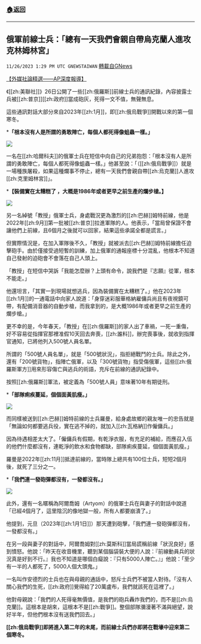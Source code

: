 ###  [:house:返回](README.md)
---


## 俄軍前線士兵：「總有一天我們會親自帶烏克蘭人進攻克林姆林宮」
`11/26/2023 1:29 PM UTC GNEWSTAIWAN` [轉載自GNews](https://gnews.org/articles/2039218)

[【外媒社論精選——AP深度報導】](https://apnews.com/article/ukraine-war-russian-soldiers-intercepted-audio-d2418788051731a32689feb821cd29ec) 

  

  

《[[zh:美聯社]]》26日公開了一些[[zh:俄羅斯]]前線士兵的通訊紀錄，內容披露士兵被[[zh:普京]][[zh:政府]]當成砲灰，死得一文不值，無聲無息。

  

這些通訊對話大部分來自2023年[[zh:1月]]，即[[zh:俄烏戰爭]]開戰以來的第一個寒冬。

  

***「根本沒有人是所謂的勇敢陣亡，每個人都死得像蛆蟲一樣。」**

![](ipfs://QmXBEFkwJMNb9JnjR3PjSv9zi8NvDCcRfYHH5GxBQ86dah?.png)

  

一名在[[zh:哈爾科夫]]的俄軍士兵在短信中向自己的兄弟抱怨：「根本沒有人是所謂的勇敢陣亡，每個人都死得像蛆蟲一樣。」他甚至說：「（[[zh:俄烏戰爭]]）就是一場種族屠殺，如果這種爛事不停止，總有一天我們會親自帶[[zh:烏克蘭]]人進攻[[zh:克里姆林宮]]」。

***【裝備實在太糟糕了 ，大概是1986年或者更早之前生產的爛步槍。】**


![](ipfs://Qmb9W7SMYNedfvFobJx8DJkqzpQStR9k85LAdcDLvGwSuA?.png)


另一名綽號「教授」俄軍士兵，身處戰況更為激烈的[[zh:巴赫]]姆特前線，他是2022年[[zh:9月]]第一批被[[zh:普京]]拉進軍隊的人。他表示，「當局曾保證不會讓他們上前線，且6個月之後就可以回家，結果這些承諾全都是謊言。」

  

但實際情況是，在加入軍隊後不久，「教授」就被派去[[zh:巴赫]]姆特前線擔任迫擊砲手。由於僅接受過短暫的訓練，加上俄軍的通報座標十分混亂，他根本不知道自己發射的迫砲會不會落在自己人頭上。

  

「教授」在短信中哭訴「我能怎麼辦？上頭有命令，說我們是『志願』從軍，根本不能走。」

  

他還坦言，「其實一到現場就想逃兵，因為裝備實在太糟糕了。」他在2023年[[zh:1月]]的一通電話中向家人說道：「身穿迷彩服華格納雇傭兵尚且有夜視鏡可帶，有配備消音器的自動步槍，而我拿到的，是大概1986年或者更早之前生產的爛步槍。」

  

更不幸的是，今年春天，「教授」在[[zh:俄羅斯]]的家人出了車禍，一死一重傷，好不容易從指揮官那裡准假10天回去奔喪，[[zh:誰料]]，辦完喪事後，就收到指揮官通知，已將他列入500號人員名單。

  

所謂的「500號人員名單」，就是「500號狀況」，指拒絕戰鬥的士兵。除此之外，還有「200號貨物」，指陣亡俄軍，以及「300號貨物」指受傷俄軍，這些[[zh:俄羅斯軍方]]用來形容傷亡與逃兵的術語，充斥在前線的通訊紀錄中。

  

按照[[zh:俄羅斯]]軍法，被定義為「500號人員」意味著10年有期徒刑。

  

***「部隊痢疾蔓延，個個面黃肌瘦。」**

  
![](ipfs://QmSBPVzBGLUyHeQiJayxA7UU8ScApqLQtz9H6os7YLNEDJ?.png)


而同樣被送到[[zh:巴赫]]姆特前線的士兵羅曼，給身處故鄉的親友唯一的忠告就是「無論如何都要逃兵役，實在逃不掉的，就加入[[zh:瓦格納]]作僱傭兵。」

  

因為待遇相差太大了。「僱傭兵有假期，有乾淨衣服，有充足的補給，而應召入伍的他們什麼都沒有，連乾淨的飲水和食物都缺，部隊痢疾蔓延，個個面黃肌瘦。」

  

羅曼是2022年[[zh:11月]]抵達前線的，當時隊上總共有100位士兵，短短2個月後，就死了三分之一。

  

***「我們連一發砲彈都沒有，一發都沒有。」**

  

![](ipfs://QmeXkXczMNR5RhDEgbUy4j2zrNi1WwGy2g7nBMz5wLmV3Q?.png)

此外，還有一名暱稱為阿爾喬姆（Artyom）的俄軍士兵在與妻子的對話中說道「已經4個月了，這里陰沉的像地獄一般，所有人都要崩潰了。」

  

他提到，元旦（2023年[[zh:1月1日]]）那天遭到砲擊，「我們連一發砲彈都沒有，一發都沒有。」

  

  

在另一段與妻子的對話中，阿爾喬姆對[[zh:莫斯科]]當局謊稱前線「狀況良好」感到憤怒。他說：「昨天在收音機里，聽到某個腦袋裝大便的人說：『前線動員兵的狀況真是好到不行。』我也不知道是哪個白癡說：『只有5000人陣亡。』」他說：「至少有一半的人都死了，5000人個大頭鬼。」

  

一名叫作安德烈的士兵也在與母親的通話中，怒斥士兵們不被當人對待。「沒有人關心我們的生死，[[zh:政府]]覺得給了20萬盧布，我們就該死在這裡了。」

  

他對母親說：「我們的人死得毫無價值，是我們的砲兵轟炸我們的，而不是[[zh:烏克蘭]]。這根本是胡來，這根本不是[[zh:戰爭]]。整個部隊瀰漫著不滿與絕望，說好半年，但他們根本沒有送我們回去。」

  

**[[zh:俄烏戰爭]]即將進入第二年的末尾，而前線士兵們亦即將在戰壕中迎來第二個寒冬。**
